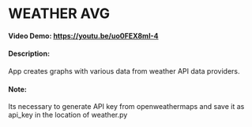 # WEATHER AVG
#### Video Demo:  <https://youtu.be/uo0FEX8mI-4>
#### Description:
App creates graphs with various data from weather API data providers.
#### Note:
Its necessary to generate API key from openweathermaps and save it as api_key in the location of weather.py